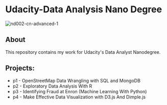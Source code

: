 # Udacity-Data Analysis Nano Degree

![nd002-cn-advanced-1](https://user-images.githubusercontent.com/32975054/34429646-05b54b42-ec96-11e7-9f61-7b68bea58ad6.jpg)

## About
This repository contains my work for Udacity's Data Analyst Nanodegree.

## Projects:
* p1 - OpenStreetMap Data Wrangling with SQL and MongoDB
* p2 - Exploratory Data Analysis With R
* p3 - Identifying Fraud at Enron (Machine Learning With Python)
* p4 - Make Effective Data Visualization with D3.js And Dimple.js
